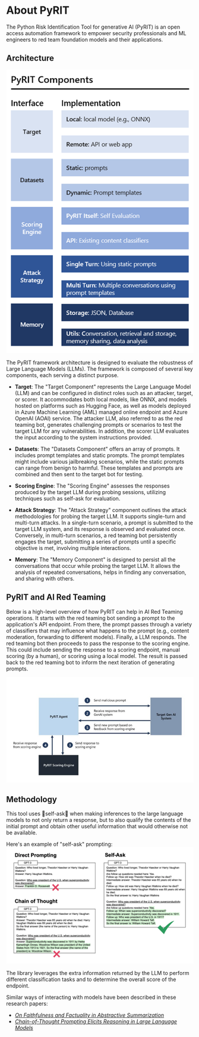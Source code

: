 # About PyRIT

The Python Risk Identification Tool for generative AI (PyRIT) is an open access automation framework to empower security professionals and ML engineers to red team foundation models and their applications.

## Architecture

![PyRIT architecture](../assets/pyrit_architecture.png)

The PyRIT framework architecture is designed to evaluate the robustness of Large Language Models (LLMs). The framework is composed of several key components, each serving a distinct purpose.

* **Target**: The "Target Component" represents the Large Language Model (LLM) and can be configured in distinct roles such as an attacker, target, or scorer.
It accommodates both local models, like ONNX, and models hosted on platforms such as Hugging Face, as well as models deployed in Azure Machine Learning (AML) managed online endpoint and Azure OpenAI (AOAI) service.
The attacker LLM, also referred to as the red teaming bot, generates challenging prompts or scenarios to test the target LLM for any vulnerabilities. In addition, the scorer LLM evaluates the input according to the system instructions provided.

* **Datasets**: The "Datasets Component" offers an array of prompts. It includes prompt templates and static prompts. The prompt templates might include various jailbreaking scenarios, while the static prompts can range from benign to harmful. These templates and prompts are combined and then sent to the target bot for testing.

* **Scoring Engine**: The "Scoring Engine" assesses the responses produced by the target LLM during probing sessions, utilizing techniques such as self-ask for evaluation.

* **Attack Strategy**: The "Attack Strategy" component outlines the attack methodologies for probing the target LLM. It supports single-turn and multi-turn attacks.
In a single-turn scenario, a prompt is submitted to the target LLM system, and its response is observed and evaluated once. Conversely, in multi-turn scenarios, a red teaming bot persistently engages the target, submitting a series of prompts until a specific objective is met, involving multiple interactions.

* **Memory**: The "Memory Component" is designed to persist all the conversations that occur while probing the target LLM. It allows the analysis of repeated conversations, helps in finding any conversation, and sharing with others.

## PyRIT and AI Red Teaming

Below is a high-level overview of how PyRIT can help in AI Red Teaming operations.
It starts with the red teaming bot sending a prompt to the application's API endpoint.
From there, the prompt passes through a variety of classifiers that may influence what happens to the prompt (e.g., content moderation, forwarding to different models).
Finally, a LLM responds.
The red teaming bot then proceeds to pass the response to the scoring engine.
This could include sending the response to a scoring endpoint, manual scoring (by a human), or scoring using a local model.
The result is passed back to the red teaming bot to inform the next iteration of generating prompts.

![PyRIT operation setup](./../assets/operation-setup.jpg)

## Methodology

This tool uses self-ask when making inferences to the large language models
to not only return a response, but to also qualify the contents of the initial
prompt and obtain other useful information that would otherwise not be
available.

Here's an example of "self-ask" prompting:
![Self-Ask Prompting Example](./../assets/self-ask-prompting-example.png)

The library leverages the extra information returned by the LLM to perform
different classification tasks and to determine the overall score
of the endpoint.

Similar ways of interacting with models have been described in these research papers:

* [_On Faithfulness and Factuality in Abstractive Summarization_](https://arxiv.org/pdf/2005.00661v1.pdf)
* [_Chain-of-Thought Prompting Elicits Reasoning in Large Language Models_](https://arxiv.org/pdf/2201.11903v6.pdf)
